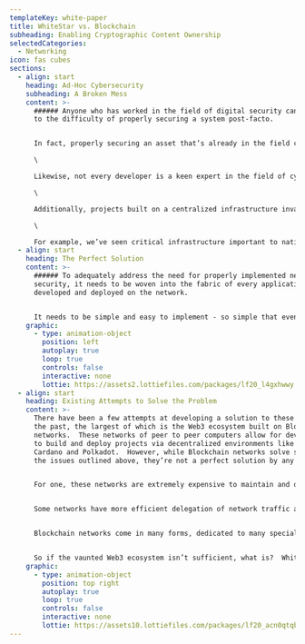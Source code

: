 ```yaml
---
templateKey: white-paper
title: WhiteStar vs. Blockchain
subheading: Enabling Cryptographic Content Ownership
selectedCategories:
  - Networking
icon: fas cubes
sections:
  - align: start
    heading: Ad-Hoc Cybersecurity
    subheading: A Broken Mess
    content: >-
      ###### Anyone who has worked in the field of digital security can attest
      to the difficulty of properly securing a system post-facto.


      In fact, properly securing an asset that’s already in the field can take far more work than correctly architecting a solution for that very problem and baking it into the fabric of the product from the start.\

      \

      Likewise, not every developer is a keen expert in the field of cybersecurity.  Many talented engineers and developers spend their entire careers working purely on deploying applications on the front-end, relying on others to plumb the security models that underpin the project.  Beyond that, building a project to scale often puts it in direct odds to a properly implemented security model, all of which makes large scale, publicly deployed projects easy to attack and exploit.\

      \

      Additionally, projects built on a centralized infrastructure invariably have a single point of failure; as seen recently, building a critical piece of network-attached infrastructure with a single failure point can lead to catastrophic results, especially when that infrastructure is critical to national security, or continuity of business for a large corporation.\

      \

      For example, we’ve seen critical infrastructure important to national security shut down by hacks; gas pipelines, power stations, TV and radio stations, ISPs, Cloud infrastructure, all have seen downtime in recent memory due to endemic problems surrounding the underpinnings of the existing Cloud and IoT infrastructure.  Anything connected to the Cloud is vulnerable, it seems - after all, there’s truly no such thing as a Cloud, just someone else’s hard drive.
  - align: start
    heading: The Perfect Solution
    content: >-
      ###### To adequately address the need for properly implemented network
      security, it needs to be woven into the fabric of every application
      developed and deployed on the network.  


      It needs to be simple and easy to implement - so simple that even a developer who has no background in cybersecurity can deploy applications and have them secured against external threats.  In fact, ideally it would be so simple that there would be no need to even consider network security in the deployment of the project.  This infrastructure should also be fault-tolerant, as decentralized as possible, with no single source of failure in order to prevent hostile attacks, and deal well with poor to no connectivity, or intermittent connectivity over time.  It should also be cheap to deploy and maintain - not just monetarily, but also in man-hour terms.
    graphic:
      - type: animation-object
        position: left
        autoplay: true
        loop: true
        controls: false
        interactive: none
        lottie: https://assets2.lottiefiles.com/packages/lf20_l4gxhwwy.json
  - align: start
    heading: Existing Attempts to Solve the Problem
    content: >-
      There have been a few attempts at developing a solution to these issues in
      the past, the largest of which is the Web3 ecosystem built on Blockchain
      networks.  These networks of peer to peer computers allow for developers
      to build and deploy projects via decentralized environments like Ethereum,
      Cardano and Polkadot.  However, while Blockchain networks solve some of
      the issues outlined above, they’re not a perfect solution by any means.


      For one, these networks are extremely expensive to maintain and deploy, as anyone who has used the Ethereum network can attest.  Executing simple programs - DApps - on the network is extremely expensive due to the competitive bidding process implemented by the network, paid for in a currency generated by solving complex mathematical processes.  This proof of work is not only costly in terms of compute and resource consumption, it’s environmentally unfriendly due to the vast energy waste and requires the constant introduction of new and more powerful hardware to stay current with the capabilities of the network.  In effect, it creates a death spiral for the economies of deploying apps on the Ethereum network, where very quickly the amount of productivity produced by any application deployed on the network is outstripped by the cost of conducting business on the network.


      Some networks have more efficient delegation of network traffic and generate the tokens used to enact protocols on the network through a proof of stake mechanism like the Cardano ecosystem, but these networks still suffer from varying degrees of congestion and - perhaps most critically - have a difficult time overcoming issues with concurrency, making certain kinds of apps - especially highly concurrent communications applications - completely unsuitable for deployment on these networks.


      Blockchain networks come in many forms, dedicated to many specialized use cases, and there are many advocates of this network or that, however Blockchain networks fundamentally do not address problems around scalability or the economics of the deployment of Dapps, which restricts their use-cases and prevents them from being a true next-generation solution for building a perfect networking architecture.


      So if the vaunted Web3 ecosystem isn’t sufficient, what is?  WhiteStar Communications has developed a true next generation networking solution, the WhiteStar Network, which runs as an overlay network to existing infrastructure, and shifts the burden of processing and hosting to the edge of the network rather than the Cloud, and enables cryptographic ownership of content and assets on the network without the need for costly cryptocurrencies.
    graphic:
      - type: animation-object
        position: top right
        autoplay: true
        loop: true
        controls: false
        interactive: none
        lottie: https://assets10.lottiefiles.com/packages/lf20_acn0qtqb.json
---
```

